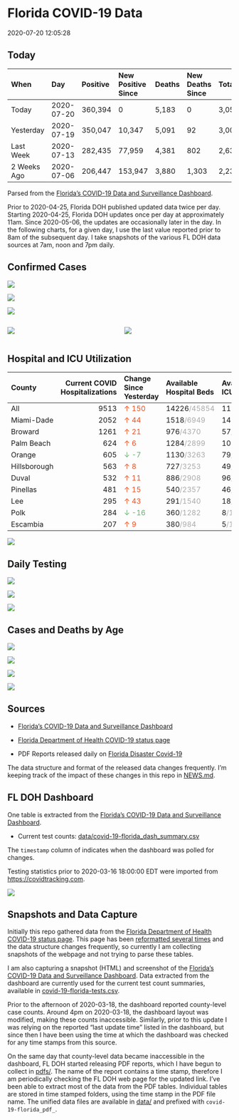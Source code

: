 Florida COVID-19 Data
================
2020-07-20 12:05:28

## Today

| When        | Day        | Positive | New Positive Since | Deaths | New Deaths Since | Total     |
| :---------- | :--------- | :------- | :----------------- | :----- | :--------------- | :-------- |
| Today       | 2020-07-20 | 360,394  | 0                  | 5,183  | 0                | 3,052,106 |
| Yesterday   | 2020-07-19 | 350,047  | 10,347             | 5,091  | 92               | 3,002,641 |
| Last Week   | 2020-07-13 | 282,435  | 77,959             | 4,381  | 802              | 2,639,574 |
| 2 Weeks Ago | 2020-07-06 | 206,447  | 153,947            | 3,880  | 1,303            | 2,233,940 |

Parsed from the [Florida’s COVID-19 Data and Surveillance
Dashboard](https://fdoh.maps.arcgis.com/apps/opsdashboard/index.html#/8d0de33f260d444c852a615dc7837c86).

Prior to 2020-04-25, Florida DOH published updated data twice per day.
Starting 2020-04-25, Florida DOH updates once per day at approximately
11am. Since 2020-05-06, the updates are occasionally later in the day.
In the following charts, for a given day, I use the last value reported
prior to 8am of the subsequent day. I take snapshots of the various FL
DOH data sources at 7am, noon and 7pm daily.

## Confirmed Cases

![](plots/covid-19-florida-daily-test-changes.png)

![](plots/covid-19-florida-deaths-by-day.png)

![](plots/covid-19-florida-county-top-6.png)

<div class="columns">

<div class="column is-full-mobile">

![](plots/covid-19-florida-testing.png)

</div>

<div class="column is-full-mobile">

![](plots/covid-19-florida-total-positive.png)

</div>

</div>

## Hospital and ICU Utilization

| County       | Current COVID Hospitalizations | Change Since Yesterday                    | Available Hospital Beds                      | Available ICU Beds                         |
| :----------- | -----------------------------: | :---------------------------------------- | :------------------------------------------- | :----------------------------------------- |
| All          |                           9513 | <span style="color: #EC4E20">↑ 150</span> | 14226<span style="color: #aaa">/45854</span> | 1110<span style="color: #aaa">/5017</span> |
| Miami-Dade   |                           2052 | <span style="color: #EC4E20">↑ 44</span>  | 1518<span style="color: #aaa">/6949</span>   | 148<span style="color: #aaa">/825</span>   |
| Broward      |                           1261 | <span style="color: #EC4E20">↑ 21</span>  | 976<span style="color: #aaa">/4370</span>    | 57<span style="color: #aaa">/464</span>    |
| Palm Beach   |                            624 | <span style="color: #EC4E20">↑ 6</span>   | 1284<span style="color: #aaa">/2899</span>   | 106<span style="color: #aaa">/319</span>   |
| Orange       |                            605 | <span style="color: #6BAA75">↓ -7</span>  | 1130<span style="color: #aaa">/3263</span>   | 79<span style="color: #aaa">/293</span>    |
| Hillsborough |                            563 | <span style="color: #EC4E20">↑ 8</span>   | 727<span style="color: #aaa">/3253</span>    | 49<span style="color: #aaa">/344</span>    |
| Duval        |                            532 | <span style="color: #EC4E20">↑ 11</span>  | 886<span style="color: #aaa">/2908</span>    | 96<span style="color: #aaa">/340</span>    |
| Pinellas     |                            481 | <span style="color: #EC4E20">↑ 15</span>  | 540<span style="color: #aaa">/2357</span>    | 46<span style="color: #aaa">/251</span>    |
| Lee          |                            295 | <span style="color: #EC4E20">↑ 43</span>  | 291<span style="color: #aaa">/1540</span>    | 18<span style="color: #aaa">/123</span>    |
| Polk         |                            284 | <span style="color: #6BAA75">↓ -16</span> | 360<span style="color: #aaa">/1282</span>    | 8<span style="color: #aaa">/142</span>     |
| Escambia     |                            207 | <span style="color: #EC4E20">↑ 9</span>   | 380<span style="color: #aaa">/984</span>     | 5<span style="color: #aaa">/113</span>     |

![](plots/covid-19-florida-icu-usage.png)

## Daily Testing

![](plots/covid-19-florida-tests-per-case.png)

<!-- ![](plots/covid-19-florida-change-new-cases.png) -->

![](plots/covid-19-florida-tests-percent-positive.png)

![](plots/covid-19-florida-test-and-case-growth.png)

## Cases and Deaths by Age

![](plots/covid-19-florida-weekly-events-by-age.png)

![](plots/covid-19-florida-age.png)

![](plots/covid-19-florida-age-deaths.png)

![](plots/covid-19-florida-age-sex.png)

## Sources

  - [Florida’s COVID-19 Data and Surveillance
    Dashboard](https://fdoh.maps.arcgis.com/apps/opsdashboard/index.html#/8d0de33f260d444c852a615dc7837c86)

  - [Florida Department of Health COVID-19 status
    page](http://www.floridahealth.gov/diseases-and-conditions/COVID-19/)

  - PDF Reports released daily on [Florida Disaster
    Covid-19](http://www.floridahealth.gov/diseases-and-conditions/COVID-19/)

The data structure and format of the released data changes frequently.
I’m keeping track of the impact of these changes in this repo in
[NEWS.md](NEWS.md).

## FL DOH Dashboard

One table is extracted from the [Florida’s COVID-19 Data and
Surveillance
Dashboard](https://fdoh.maps.arcgis.com/apps/opsdashboard/index.html#/8d0de33f260d444c852a615dc7837c86).

  - Current test counts:
    [data/covid-19-florida\_dash\_summary.csv](data/covid-19-florida_dash_summary.csv)

The `timestamp` column of indicates when the dashboard was polled for
changes.

Testing statistics prior to 2020-03-16 18:00:00 EDT were imported from
<https://covidtracking.com>.

![](screenshots/fodh_maps_arcgis_com__apps__opsdashboard.png)

## Snapshots and Data Capture

Initially this repo gathered data from the [Florida Department of Health
COVID-19 status
page](http://www.floridahealth.gov/diseases-and-conditions/COVID-19/).
This page has been [reformatted several
times](screenshots/floridahealth_gov__diseases-and-conditions__COVID-19.png)
and the data structure changes frequently, so currently I am collecting
snapshots of the webpage and not trying to parse these tables.

I am also capturing a snapshot (HTML) and screenshot of the [Florida’s
COVID-19 Data and Surveillance
Dashboard](https://fdoh.maps.arcgis.com/apps/opsdashboard/index.html#/8d0de33f260d444c852a615dc7837c86).
Data extracted from the dashboard are currently used for the current
test count summaries, available in
[covid-19-florida-tests.csv](covid-19-florida-tests.csv).

Prior to the afternoon of 2020-03-18, the dashboard reported
county-level case counts. Around 4pm on 2020-03-18, the dashboard layout
was modified, making these counts inaccessible. Similarly, prior to this
update I was relying on the reported “last update time” listed in the
dashboard, but since then I have been using the time at which the
dashboard was checked for any time stamps from this source.

On the same day that county-level data became inaccessible in the
dashboard, FL DOH started releasing PDF reports, which I have begun to
collect in [pdfs/](pdfs/). The name of the report contains a time stamp,
therefore I am periodically checking the FL DOH web page for the updated
link. I’ve been able to extract most of the data from the PDF tables.
Individual tables are stored in time stamped folders, using the time
stamp in the PDF file name. The unified data files are available in
[data/](data/) and prefixed with `covid-19-florida_pdf_`.
